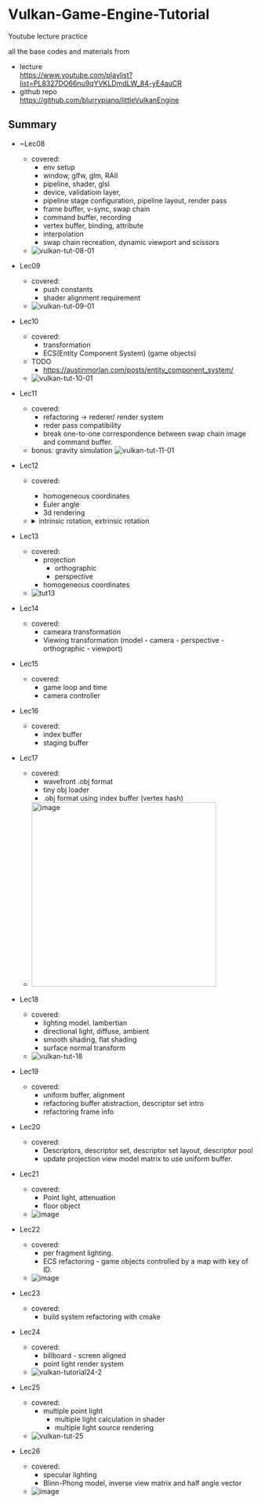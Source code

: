 # Vulkan-Game-Engine-Tutorial
Youtube lecture practice

all the base codes and materials from
- lecture  
  https://www.youtube.com/playlist?list=PL8327DO66nu9qYVKLDmdLW_84-yE4auCR
- github repo  
  https://github.com/blurrypiano/littleVulkanEngine

## Summary

- ~Lec08
  - covered: 
    - env setup
    - window, glfw, glm, RAII
    - pipeline, shader, glsl
    - device, validatioin layer, 
    - pipeline stage configuration, pipeline layout, render pass
    - frame buffer, v-sync, swap chain
    - command buffer, recording
    - vertex buffer, binding, attribute
    - interpolation
    - swap chain recreation, dynamic viewport and scissors
  - ![vulkan-tut-08-01](https://user-images.githubusercontent.com/49244613/186187638-69e4ce50-3d9a-460d-852f-771461ee400d.gif)

- Lec09
  - covered:
    - push constants
    - shader alignment requirement
  - ![vulkan-tut-09-01](https://user-images.githubusercontent.com/49244613/186207249-9b349e49-7fea-40f7-91e8-e8aa5e98dc31.gif)

- Lec10
  - covered:
    - transformation
    - ECS(Entity Component System) (game objects)
  - TODO
    - https://austinmorlan.com/posts/entity_component_system/
  - ![vulkan-tut-10-01](https://user-images.githubusercontent.com/49244613/186472676-8e0779d6-2d12-4e85-832b-3dccda674a01.gif)

- Lec11 
  - covered: 
    - refactoring -> rederer/ render system
    - reder pass compatibility
    - break one-to-one correspondence between swap chain image and command buffer.
  - bonus: gravity simulation
  ![vulkan-tut-11-01](https://user-images.githubusercontent.com/49244613/187266544-9186d8c7-866a-4793-8ba9-f5320463d9ab.gif)
- Lec12
  - covered:
    - homogeneous coordinates
    - Euler angle
    - 3d rendering
  - <details>
    <summary> intrinsic rotation, extrinsic rotation </summary>

    # intrinsic rotation, extrinsic rotation

    [https://math.stackexchange.com/questions/1137745/proof-of-the-extrinsic-to-intrinsic-rotation-transform](https://math.stackexchange.com/questions/1137745/proof-of-the-extrinsic-to-intrinsic-rotation-transform)

    4개의 basis와 변환.  rotation mat들은 모두 similar.

    $$  
    \begin{align}
    P_0 = S_{world_0}^{-1}  \\
    P_0: xyz \rightarrow x_0y_0z_0 \\
    P_1: x_0y_0z_0 \rightarrow  x_1y_1z_1  \\
    P_2: x_1y_1z_1 \rightarrow  x_2y_2z_2  
    \end{align}
    $$  

    intrinsic xyz 순서로 alpha, beta, gamma 회전을 한다는것은 다음 mat연산

    $$
    R = Z''(\gamma) P_2  Y'(\beta) P_1 X(\alpha)
    $$

    $$
    \begin{align}
    X: A_{x_{0} y_{0} z_{0}} \rightarrow A_{x_{0} y_{0} z_{0}} \\
    Y' P_1: A_{x_{0} y_{0} z_{0}} \rightarrow A_{x_{1} y_{1} z_{1}} \\
    Z'' P_2: A_{x_{1} y_{1} z_{1}} \rightarrow A_{x_{2} y_{2} z_{2}}
    \end{align}
    $$


    Claim) : extrinsic으로 볼 수도 있다. (회전 축 순서는 반대방향)

    $$
    \begin{align}
    S_{world_2}Z''(\gamma) P_2 Y'(\beta) P_1 X(\alpha) S_{world_0}^{-1} = X^{\*}(\alpha) Y^{\*}(\beta) Z^{\*}(\gamma) \\   
    where \\; S_{world_2} = (P_0 P_1 P_2)^{-1} \\; and \\; S_{world_0}^{-1} = P_0 \\   
    X^{\*}: A_{xyz} \rightarrow A_{xyz} \\  
    Y^{\*}: A_{xyz} \rightarrow A_{xyz} \\  
    Z^{\*}: A_{xyz} \rightarrow A_{xyz}  
    \end{align}
    $$

    Pf)

    $$
    \begin{align}
    Y^{\*} = S_{world_1} Y' S_{world_1}^{-1} =  (P_1 P_0)^{-1} Y'(P_1 P_0) \\
    Z^{\*} = (P_2 P_1 P_0)^{-1} Z''(P_2 P_1 P_0) \\
    \Rightarrow  X^{\*} Y^{\*} Z^{\*} = S_{world_2} Z''P_2 Y' P_1 X P_0 = \\ 
    P_0^{-1}(P_1^{-1} P_2^{-1} Z''P_2 Y' P_1 X )  P_0
    \end{align}
    $$

    </details>

- Lec13
  - covered:
    - projection
      - orthographic
      - perspective
    - homogeneous coordinates
  - ![tut13](https://user-images.githubusercontent.com/49244613/188308317-a99b93b8-22f4-46ee-ac90-4876177033e9.gif)
- Lec14
  - covered:
    - cameara transformation
    - Viewing transformation  (model - camera - perspective - orthographic - viewport)  
- Lec15
  - covered:
    - game loop and time
    - camera controller
- Lec16
  - covered:
    - index buffer
    - staging buffer
- Lec17
  - covered:
    - wavefront .obj format
    - tiny obj loader
    - .obj format using index buffer (vertex hash)
  - <img width="376" alt="image" src="https://user-images.githubusercontent.com/49244613/193910632-ab7893cc-b17b-4a13-9a6f-4e027e1ec84c.png">
- Lec18
  - covered:
    - lighting model. lambertian
    - directional light, diffuse, ambient
    - smooth shading, flat shading
    - surface normal transform
  - ![vulkan-tut-18](https://user-images.githubusercontent.com/49244613/194142751-f1cfbf39-76bc-49fe-9494-629d3fc2d1ad.gif)
- Lec19
  - covered:
    - uniform buffer, alignment
    - refactoring buffer abstraction, descriptor set intro
    - refactoring frame info
- Lec20
  - covered:
    - Descriptors, descriptor set, descriptor set layout, descriptor pool
    - update projection view model matrix to use uniform buffer.
- Lec21
  - covered:
    - Point light, attenuation
    - floor object
  - ![image](https://user-images.githubusercontent.com/49244613/202700802-8d6f446c-d5ac-4dec-a52e-2770ded9dd8c.png)
- Lec22
  - covered:
    - per fragment lighting.
    - ECS refactoring - game objects controlled by a map with key of ID.
  - ![image](https://user-images.githubusercontent.com/49244613/202851398-abd3cc96-8205-46d8-a731-eaadfd1bff5f.png)
- Lec23
  - covered:
    - build system refactoring with cmake
- Lec24
  - covered:
    - billboard - screen aligned
    - point light render system
  - ![vulkan-tutorial24-2](https://user-images.githubusercontent.com/49244613/202894579-deaaf732-49da-4f0b-8a3c-ba08ec2cbd80.gif)
- Lec25
  - covered:
    - multiple point light 
      - multiple light calculation in shader
      - multiple light source rendering
  - ![vulkan-tut-25](https://user-images.githubusercontent.com/49244613/205503127-a7127bc3-6890-4c0b-a72e-5822f7102cae.gif)
- Lec26
  - covered:
    - specular lighting
    - Blinn-Phong model, inverse view matrix and half angle vector
  - ![image](https://user-images.githubusercontent.com/49244613/205640257-d2796ac6-b9bd-4713-8eee-1aacfa55f4a4.png)

    
